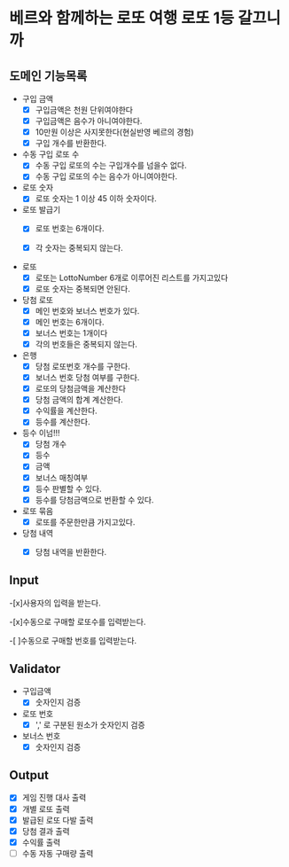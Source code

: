 # 베르와 함께하는 로또 여행 로또 1등 갈끄니까

## 도메인 기능목록

- 구입 금액
    - [x] 구입금액은 천원 단위여야한다
    - [x] 구입금액은 음수가 아니여야한다.
    - [x] 10만원 이상은 사지못한다(현실반영 베르의 경험)
    - [x] 구입 개수를 반환한다.
      
- 수동 구입 로또 수
  - [x] 수동 구입 로또의 수는 구입개수를 넘을수 없다.
  - [x] 수동 구입 로또의 수는 음수가 아니여야한다.

- 로또 숫자
    - [x] 로또 숫자는 1 이상 45 이하 숫자이다.

- 로또 발급기
    - [x] 로또 번호는 6개이다.
    - [x] 각 숫자는 중복되지 않는다.


- 로또
    - [x] 로또는 LottoNumber 6개로 이루어진 리스트를 가지고있다
    - [x] 로또 숫자는 중복되면 안된다.

- 당첨 로또
    - [x] 메인 번호와 보너스 번호가 있다.
    - [x] 메인 번호는 6개이다.
    - [x] 보너스 번호는 1개이다
    - [x] 각의 번호들은 중복되지 않는다.

- 은행
    - [x] 당첨 로또번호 개수를 구한다.
    - [x] 보너스 번호 당첨 여부를 구한다.
    - [x] 로또의 당첨금액을 계산한다
    - [x] 당첨 금액의 합계 계산한다.
    - [x] 수익률을 계산한다.
    - [x] 등수를 계산한다.

- 등수 이넘!!!
    - [x] 당첨 개수
    - [x] 등수
    - [x] 금액
    - [x] 보너스 매칭여부
    - [x] 등수 판별할 수 있다.
    - [x] 등수를 당첨금액으로 번환할 수 있다.

- 로또 묶음
    - [x] 로또를 주문한만큼 가지고있다.

- 당첨 내역
  - [x] 당첨 내역을 반환한다.


  
## Input

-[x]사용자의 입력을 받는다.

-[x]수동으로 구매할 로또수를 입력받는다.

-[ ]수동으로 구매할 번호를 입력받는다.

## Validator

- 구입금액
    - [x] 숫자인지 검증
- 로또 번호
    - [x] ',' 로 구분된 원소가 숫자인지 검증
- 보너스 번호
    - [x] 숫자인지 검증

## Output

- [x] 게임 진행 대사 출력
- [x] 개별 로또 출력
- [x] 발급된 로또 다발 출력
- [x] 당첨 결과 출력
- [x] 수익률 출력
- [ ] 수동 자동 구매량 출력